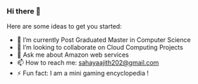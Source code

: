 ### Hi there 👋
Here are some ideas to get you started:

- 🌱 I’m currently Post Graduated  Master in Computer Science
- 👯 I’m looking to collaborate on Cloud Computing Projects
- 💬 Ask me about Amazon web services
- 📫 How to reach me: sahayaajith202@gmail.com
- ⚡ Fun fact: I am a mini gaming encyclopedia !

